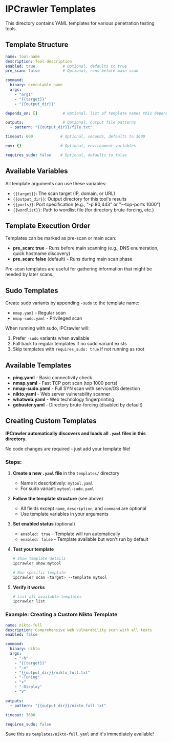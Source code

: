 # IPCrawler Templates

This directory contains YAML templates for various penetration testing tools.

## Template Structure

```yaml
name: tool-name
description: Tool description
enabled: true            # Optional, defaults to true
pre_scan: false          # Optional, runs before main scan

command:
  binary: executable_name
  args:
    - "arg1"
    - "{{target}}"
    - "{{output_dir}}"

depends_on: []           # Optional, list of template names this depends on

outputs:                 # Optional, output file patterns
  - pattern: "{{output_dir}}/file.txt"

timeout: 600            # Optional, seconds, defaults to 3600

env: {}                 # Optional, environment variables

requires_sudo: false    # Optional, defaults to false
```

## Available Variables

All template arguments can use these variables:

- `{{target}}`: The scan target (IP, domain, or URL)
- `{{output_dir}}`: Output directory for this tool's results
- `{{ports}}`: Port specification (e.g., "-p 80,443" or "--top-ports 1000")
- `{{wordlist}}`: Path to wordlist file (for directory brute-forcing, etc.)

## Template Execution Order

Templates can be marked as pre-scan or main scan:

- **pre_scan: true** - Runs before main scanning (e.g., DNS enumeration, quick hostname discovery)
- **pre_scan: false** (default) - Runs during main scan phase

Pre-scan templates are useful for gathering information that might be needed by later scans.

## Sudo Templates

Create sudo variants by appending `-sudo` to the template name:
- `nmap.yaml` - Regular scan
- `nmap-sudo.yaml` - Privileged scan

When running with sudo, IPCrawler will:
1. Prefer `-sudo` variants when available
2. Fall back to regular templates if no sudo variant exists
3. Skip templates with `requires_sudo: true` if not running as root

## Available Templates

- **ping.yaml** - Basic connectivity check
- **nmap.yaml** - Fast TCP port scan (top 1000 ports)
- **nmap-sudo.yaml** - Full SYN scan with service/OS detection
- **nikto.yaml** - Web server vulnerability scanner
- **whatweb.yaml** - Web technology fingerprinting
- **gobuster.yaml** - Directory brute-forcing (disabled by default)

## Creating Custom Templates

**IPCrawler automatically discovers and loads all `.yaml` files in this directory.**

No code changes are required - just add your template file!

### Steps:

1. **Create a new `.yaml` file** in the `templates/` directory
   - Name it descriptively: `mytool.yaml`
   - For sudo variant: `mytool-sudo.yaml`

2. **Follow the template structure** (see above)
   - All fields except `name`, `description`, and `command` are optional
   - Use template variables in your arguments

3. **Set enabled status** (optional)
   - `enabled: true` - Template will run automatically
   - `enabled: false` - Template available but won't run by default

4. **Test your template**
   ```bash
   # Show template details
   ipcrawler show mytool
   
   # Run specific template
   ipcrawler scan <target> --template mytool
   ```

5. **Verify it works**
   ```bash
   # List all available templates
   ipcrawler list
   ```

### Example: Creating a Custom Nikto Template

```yaml
name: nikto-full
description: Comprehensive web vulnerability scan with all tests
enabled: false

command:
  binary: nikto
  args:
    - "-h"
    - "{{target}}"
    - "-o"
    - "{{output_dir}}/nikto_full.txt"
    - "-Tuning"
    - "x"
    - "-Display"
    - "V"

outputs:
  - pattern: "{{output_dir}}/nikto_full.txt"

timeout: 3600

requires_sudo: false
```

Save this as `templates/nikto-full.yaml` and it's immediately available!
